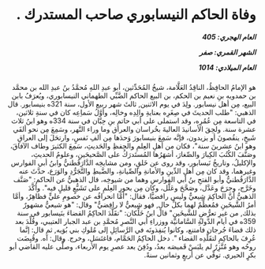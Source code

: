 <h1 dir="rtl">وفاة الحاكم النيسابوري صاحب المستدرك .</h1>

<h5 dir="rtl">العام الهجري:  405

الشهر القمري: صفر

العام الميلادي: 1014</h5>

<p dir="rtl">هو الإمامُ الحافِظُ، الناقِدُ العَلَّامة، شيخُ المُحَدِّثين، أبو عبدِ اللهِ مُحمَّدُ بنُ عبدِ الله بن محمَّد بن حمدويه بنِ نعيم بن الحكم، بن البيع الحاكم الضَّبِّي الطهماني النيسابوري، ويُعرَفُ بابن البيع، مِن أهل نيسابور. ولِدَ في يوم الاثنين, ثالثَ شهر ربيع الأول، سنة 321ه بنيسابور. قال الذهبي: "طلب الحديثَ في صِغَرِه بعنايةِ والِدِه وخالِه، وأوَّلُ سَماِعِه كان في سنةِ ثلاثين، في التاسعة مِن عُمُرِه، وقد استملى على أبي حاتمِ بنِ حِبَّان في سنة 334ه وهو ابنُ ثلاث عشرة سنة. ولحِقَ الأسانيدَ العاليةَ بخُراسان والعراق وما وراء النَّهر، وسَمِعَ مِن نحو ألفَي شَيخٍ، ينقُصونَ أو يزيدون، فإنَّه سَمِعَ بنيسابورَ وَحدَها مِن ألفِ نَفسٍ، وارتحَلَ إلى العراقِ وهو ابنُ عشرينَ سنة"، فكان من أهلِ العِلمِ والحِفظِ والحَديثِ، سَمِعَ الكثيرَ وطاف الآفاقَ، وصَنَّفَ الكُتُبَ الكِبارَ والصِّغارَ، أشهَرُها المُستَدرَكُ على الصَّحيحَينِ، وعلومُ الحديثِ، والإكليلُ، وتاريخُ نَيسابور، وقد روى عن خَلقٍ، ومن مشايخِه الدَّارَقُطنيُّ وابنُ أبي الفوارس وغيرهما، وقد كان مِن أهلِ الدِّينِ والأمانةِ والصِّيانةِ، والضَّبطِ والتَّجَرُّدِ والوَرَع، حدَّثَ عنه الدَّارَقُطنيُّ وأبو الفتحِ بنُ أبي الفوارسِ وهما من شيوخِه، قال الذهبيُّ عن الحاكم: "صَنَّف وخَرَّج، وجرَحَ وعَدَّل، وصَحَّحَ وعَلَّل، وكان مِن بحورِ العِلمِ على تَشَيُّعٍ قليلٍ فيه". وأكَّدَ الذهبيُّ أنَّ الحاكِمَ شِيعيٌّ وليس رافضيًّا، فقال: "أمَّا انحرافُه عن خصومِ عليٍّ فظاهِرٌ، وأمَّا أمرُ الشَّيخَينِ فمُعظِّمٌ لهما بكلِّ حالٍ, فهو شِيعيٌّ لا رافِضيٌّ" وقال: "هو شيعيٌّ مشهورٌ بذلك, من غيرِ تعرُّضٍ للشَّيخَينِ"  قال ابنُ خَلِّكان: "تقَلَّدَ الحاكِمُ القضاءَ بنَيسابور في سنة 359ه في أيام الدَّولةِ السَّامانيَّة ووزراءِ أبي النَّصرِ مُحمَّدِ بن عبد الجبار العتيبي، وقُلِّدَ بعد ذلك قضاءَ جُرجان فامتنع، وكانوا يُنفِذونَه في الرَّسائِلِ إلى مُلوكِ بني بُوَيه, ثم قال: إنَّما عُرِفَ بالحاكِمِ لتقَلُّدِه القضاء ". دخل الحاكِمُ الحَمَّام، فاغتَسَل، وخرج. وقال: آه. وقُبِضَت روحُه وهو مُتَّزِرٌ لم يلبَسْ قَميصَه بعدُ، ودُفِنَ بعد عصرِ يوم الأربعاء، وصلَّى عليه القاضي أبو بكرٍ الحيري. توفِّي عن أربعٍ وثمانين سنةً.</p></br>
